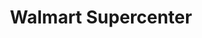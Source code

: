 ---
title: "Walmart Supercenter"
url: /albuquerque/walmart-supercenter-carlisle-boulevard-northeast/
shop: Supermarkt
---